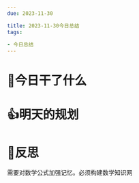 ```yaml
---
due: 2023-11-30 

title: 2023-11-30今日总结
tags:
 
- 今日总结
---
```




# 📖今日干了什么












# 👍明天的规划

















# 🍏反思
需要对数学公式加强记忆。必须构建数学知识网